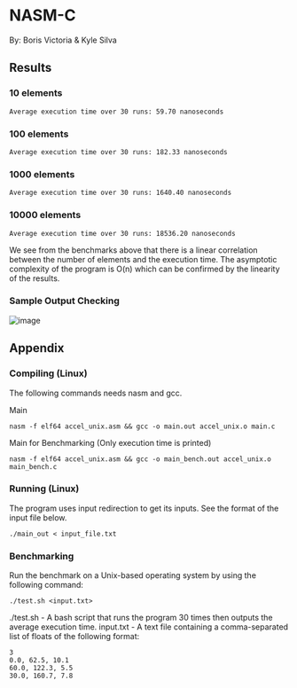 # NASM-C 
 
 By: Boris Victoria & Kyle Silva

## Results

### 10 elements
```
Average execution time over 30 runs: 59.70 nanoseconds
```

### 100 elements
```
Average execution time over 30 runs: 182.33 nanoseconds
```

### 1000 elements
```
Average execution time over 30 runs: 1640.40 nanoseconds
```

### 10000 elements
```
Average execution time over 30 runs: 18536.20 nanoseconds
```
We see from the benchmarks above that there is a linear correlation between the number of elements and the execution time. The asymptotic complexity of the program is O(n) which can be confirmed by the linearity of the results. 

### Sample Output Checking
![image](https://github.com/user-attachments/assets/56f0c263-535b-44c8-a923-d577eb4d558d)

## Appendix

### Compiling (Linux)
The following commands needs nasm and gcc.

 Main 
```
nasm -f elf64 accel_unix.asm && gcc -o main.out accel_unix.o main.c 
```
 Main for Benchmarking (Only execution time is printed)
```
nasm -f elf64 accel_unix.asm && gcc -o main_bench.out accel_unix.o main_bench.c 
```
### Running (Linux)
The program uses input redirection to get its inputs. See the format of the input file below.
```
./main_out < input_file.txt
```

### Benchmarking
Run the benchmark on a Unix-based operating system by using the following command:
```
./test.sh <input.txt>
```
./test.sh - A bash script that runs the program 30 times then outputs the average execution time.
input.txt - A text file containing a comma-separated list of floats of the following format:
```
3
0.0, 62.5, 10.1
60.0, 122.3, 5.5
30.0, 160.7, 7.8
```

